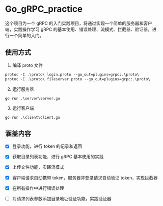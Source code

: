 # Go_gRPC_practice

这个项目为一个 gRPC 的入门实践项目，将通过实现一个简单的服务器和客户端，实践操作学习 gRPC 的基本使用、错误处理、流模式、拦截器、验证器，进行一个简单的入门。

## 使用方式

1. 编译 proto 文件

```proto
protoc -I .\proto\ login.proto --go_out=plugins=grpc:.\proto\
protoc -I .\proto\ fileserver.proto --go_out=plugins=grpc:.\proto\
```

2. 运行服务器

```shell
go run .\server\server.go
```

3. 运行客户端

```shell
go run .\client\client.go
```

## 涵盖内容

- [x] 登录功能，进行 token 的记录和返回

- [x] 获取目录列表功能，进行 gRPC 基本使用的实践

- [x] 上传文件功能，实践流模式

- [x] 客户端请求自动携带 token，服务器非登录请求自动验证 token，实现拦截器

- [x] 在所有操作中进行错误处理

- [ ] 对请求列表参数添加目录地址验证功能，实践验证器